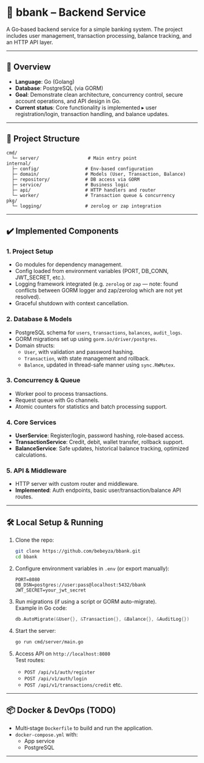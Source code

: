 
# 🏦 bbank – Backend Service

A Go‑based backend service for a simple banking system. The project includes user management, transaction processing, balance tracking, and an HTTP API layer.

---

## 🚀 Overview

- **Language**: Go (Golang)
- **Database**: PostgreSQL (via GORM)
- **Goal**: Demonstrate clean architecture, concurrency control, secure account operations, and API design in Go.
- **Current status**: Core functionality is implemented ▸ user registration/login, transaction handling, and balance updates.  

---

## 🔧 Project Structure

```
cmd/
  └─ server/                  # Main entry point
internal/
  ├─ config/                 # Env‑based configuration
  ├─ domain/                 # Models (User, Transaction, Balance)
  ├─ repository/             # DB access via GORM
  ├─ service/                # Business logic
  ├─ api/                    # HTTP handlers and router
  └─ worker/                 # Transaction queue & concurrency
pkg/
  └─ logging/                # zerolog or zap integration
```

---

## ✔️ Implemented Components

### 1. Project Setup
- Go modules for dependency management.
- Config loaded from environment variables (PORT, DB_CONN, JWT_SECRET, etc.).
- Logging framework integrated (e.g. `zerolog` or `zap` — note: found conflicts between GORM logger and zap/zerolog which are not yet resolved).
- Graceful shutdown with context cancellation.

### 2. Database & Models
- PostgreSQL schema for `users`, `transactions`, `balances`, `audit_logs`.
- GORM migrations set up using `gorm.io/driver/postgres`.
- Domain structs:
  - `User`, with validation and password hashing.
  - `Transaction`, with state management and rollback.
  - `Balance`, updated in thread-safe manner using `sync.RWMutex`.

### 3. Concurrency & Queue
- Worker pool to process transactions.
- Request queue with Go channels.
- Atomic counters for statistics and batch processing support.

### 4. Core Services
- **UserService**: Register/login, password hashing, role‑based access.
- **TransactionService**: Credit, debit, wallet transfer, rollback support.
- **BalanceService**: Safe updates, historical balance tracking, optimized calculations.

### 5. API & Middleware
- HTTP server with custom router and middleware.
- **Implemented**: Auth endpoints, basic user/transaction/balance API routes.

---

## 🛠️ Local Setup & Running

1. Clone the repo:  
   ```bash
   git clone https://github.com/bebeyza/bbank.git
   cd bbank
   ```

2. Configure environment variables in `.env` (or export manually):
   ```
   PORT=8080
   DB_DSN=postgres://user:pass@localhost:5432/bbank
   JWT_SECRET=your_jwt_secret
   ```

3. Run migrations (if using a script or GORM auto-migrate).  
   Example in Go code:
   ```go
   db.AutoMigrate(&User{}, &Transaction{}, &Balance{}, &AuditLog{})
   ```

4. Start the server:
   ```bash
   go run cmd/server/main.go
   ```

5. Access API on `http://localhost:8080`  
   Test routes:
   - `POST /api/v1/auth/register`
   - `POST /api/v1/auth/login`
   - `POST /api/v1/transactions/credit` etc.

---

## 📦 Docker & DevOps (TODO)

- Multi‑stage `Dockerfile` to build and run the application.
- `docker-compose.yml` with:
  - App service
  - PostgreSQL

---
